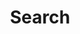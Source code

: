 ---
title: "Search" # in any language you want
layout: "search" # is necessary
url: "/search"
description: ""
summary: "search"
placeholder: "search for blogs "
---